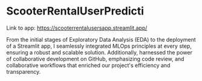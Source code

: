 # ScooterRentalUserPredicti
Link to app: https://scooterrentalusersapp.streamlit.app/


From the initial stages of Exploratory Data Analysis (EDA) to the deployment of a Streamlit app, I seamlessly integrated MLOps principles at every step, ensuring a robust and scalable solution. Additionally, harnessed the power of collaborative development on GitHub, emphasizing code review, and collaborative workflows that enriched our project's efficiency and transparency.
